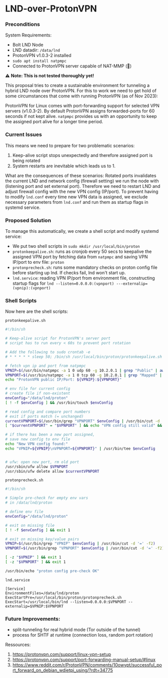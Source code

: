 # LND-over-ProtonVPN

### Preconditions
System Requirements:
- Bolt LND Node
- LND datadir: `/data/lnd`
- ProtonVPN v1.0.3-2 installed
- `sudo apt install natpmpc`
- Connected to ProtonVPN server capable of NAT-MMP (🔁)

⚠️ **Note: This is not tested thoroughly yet!**

This proposal tries to create a sustainable environment for tunneling a hybrid LND node over ProtonVPN.
For this to work we need to get hold of some circumstances that come with running ProtonVPN (as of Nov 2023):

ProtonVPN for Linux comes with port-forwarding support for selected VPN servers (v1.0.3-2). By default ProtonVPN assigns forwarded-ports for 60 seconds if not kept alive. `natpmpc` provides us with an opportunity to keep the assigned port alive for a longer time period.

### Current Issues
This means we need to prepare for two problematic scenarios:
1) Keep-alive script stops unexpectedly and therefore assigned port is being rotated
2) System restarts are inevitable which leads us to 1.

What are the consequences of these scenarios:
Rotated ports invalidates the current LND and network config (firewall setting) we run the node with (listening port and set external port). Therefore we need to restart LND and adjust firewall config with the new VPN config (IP/port). To prevent having to modify `lnd.conf` every time new VPN data is assigned, we exclude necessary parameters from `lnd.conf` and run them as startup flags in systemd service.

### Proposed Solution
To manage this automatically, we create a shell script and modify systemd service: 
- We put two shell scripts in `sudo mkdir /usr/local/bin/proton`
- `protonkeepalive.sh`: runs as cronjob every 50 secs to keepalive the assigned VPN port by fetching data from `natpmpc` and saving VPN IP/port to env file: `proton`
- `protonprecheck.sh`: runs some mandatory checks on proton config file before starting up lnd. If checks fail, lnd won't start up.
- `lnd.service`: reading VPN IP/port from environment file, constructing startup flags for `lnd --listen=0.0.0.0:(vpnport) ---externalip=(vpnip):(vpnport)`

### Shell Scripts
Now here are the shell scripts:

`protonkeepalive.sh`
```sh
#!/bin/sh

# Keep-alive script for ProtonVPN's server port
# script has to run every < 60s to prevent port rotation

# Add the following to sudo crontab -e
# * * * * * sleep 50; /bin/sh /usr/local/bin/proton/protonkeepalive.sh 2&>1 | /usr/bin/logger -t protonvpn

# fetch vpn ip and port from natpmpc
VPNIP=$(/usr/bin/natpmpc -a 1 0 udp 60 -g 10.2.0.1 | grep "Public" | awk '{ print $5 }')
VPNPORT=$(/usr/bin/natpmpc -a 1 0 tcp 60 -g 10.2.0.1 | grep "Mapped" | awk '{ print $4 }')
echo "ProtonVPN public IP/Port: ${VPNIP}:${VPNPORT}"

# env file for current config
# create file if non-existent
envConfig="/data/lnd/proton"
[ ! -f $envConfig ] && /usr/bin/touch $envConfig

# read config and compare port numbers
# exit if ports match (= unchanged)
currentVPNPORT=$(/usr/bin/grep "VPNPORT" $envConfig | /usr/bin/cut -d '=' -f2)
[ "$currentVPNPORT" = "$VPNPORT" ] && echo "VPN config still valid" && exit 0

# if there has been a new port assigned,
# save new config to env file
echo "New VPN config found:"
echo "VPNIP=${VPNIP}\nVPNPORT=${VPNPORT}" | /usr/bin/tee $envConfig


# ufw: open new port, rm old port
/usr/sbin/ufw allow $VPNPORT
/usr/sbin/ufw delete allow $currentVPNPORT

```

`protonprecheck.sh`
```sh
#!/bin/sh

# Simple pre-check for empty env vars
# in /data/lnd/proton

# define env file
envConfig="/data/lnd/proton"

# exit on missing file
[ ! -f $envConfig ] && exit 1

# exit on missing key/value pairs
VPNIP=$(/usr/bin/grep "VPNIP" $envConfig | /usr/bin/cut -d '=' -f2)
VPNPORT=$(/usr/bin/grep "VPNPORT" $envConfig | /usr/bin/cut -d '=' -f2)

[ -z "$VPNIP" ] && exit 1
[ -z "$VPNPORT" ] && exit 1

/usr/bin/echo "proton config pre-check OK"
```

`lnd.service`
```
[Service]
EnvironmentFiles=/data/lnd/proton
ExecStartPre=/usr/local/bin/proton/protonprecheck.sh
ExecStart=/usr/local/bin/lnd --listen=0.0.0.0:$VPNPORT --externalip=$VPNIP:$VPNPORT
```

### Future Improvements:
- split-tunneling for real hybrid mode (Tor outside of the tunnel)
- process for SHTF at runtime (connection loss, random port rotation)

Ressources:
1. https://protonvpn.com/support/linux-vpn-setup
2. https://protonvpn.com/support/port-forwarding-manual-setup/#linux
3. https://www.reddit.com/r/ProtonVPN/comments/10owypt/successful_port_forward_on_debian_wdietpi_using/?rdt=34775
